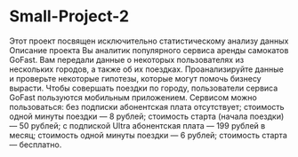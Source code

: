 # Small-Project-2
Этот проект посвящен исключительно статистическому анализу данных
Описание проекта
Вы аналитик популярного сервиса аренды самокатов GoFast. Вам передали данные о некоторых пользователях из нескольких городов, а также об их поездках. Проанализируйте данные и проверьте некоторые гипотезы, которые могут помочь бизнесу вырасти.
Чтобы совершать поездки по городу, пользователи сервиса GoFast пользуются мобильным приложением. Сервисом можно пользоваться:
без подписки
абонентская плата отсутствует;
стоимость одной минуты поездки — 
8 рублей;
стоимость старта (начала поездки) — 
50 рублей;
с подпиской Ultra
абонентская плата — 
199 рублей в месяц;
стоимость одной минуты поездки — 
6 рублей;
стоимость старта — бесплатно.
